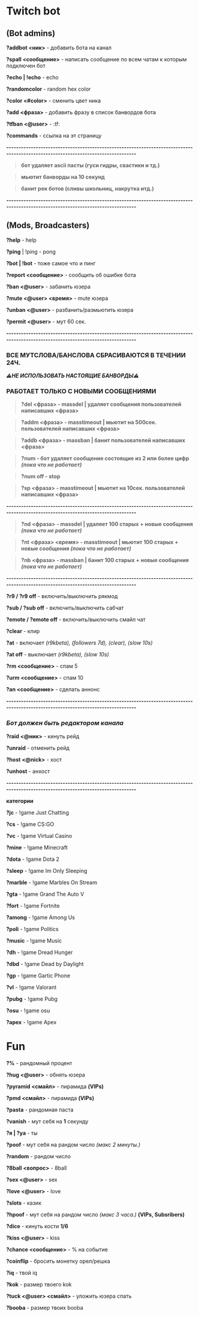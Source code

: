  # Twitch bot
## (Bot admins)

__?addbot <ник>__ - добавить бота на канал
 
__?spall <сообщение>__ - написать сообщение по всем чатам к которым подключен бот

__?echo | !echo__ - echo

__?randomcolor__ - random hex color
  
__?color <#color>__ - сменить цвет ника
  
__?add <фраза>__ - добавить фразу в список банвордов бота 

__?tfban <@user>__ - :tf:
  
__?commands__ - ссылка на эт страницу

__---------------------------------------------------------------------------------------------------------------------------------__ 

> __бот удаляет ascii пасты (гуси гидры, свастики и тд.)__

> __мьютит банворды на 10 секунд__

> __банит рек ботов (сливы школьниц, накрутка итд.)__

__---------------------------------------------------------------------------------------------------------------------------------__ 
  
## (Mods, Broadcasters)
  
__?help__ - help
  
__?ping__ | !ping - pong
  
__?bot | !bot__ - тоже самое что и пинг
  
__?report <сообщение>__ - сообщить об ошибке бота 

__?ban <@user>__ - забанить юзера 
  
__?mute <@user> <время>__ - mute юзера  
  
__?unban <@user>__ - разбанить/размьютить юзера 
  
__?permit <@user>__ - мут 60 сек.
  
__---------------------------------------------------------------------------------------------------------------------------------__ 
  
### ВСЕ МУТСЛОВА/БАНСЛОВА СБРАСИВАЮТСЯ В ТЕЧЕНИИ 24Ч.
  
___⚠НЕ ИСПОЛЬЗОВАТЬ НАСТОЯЩИЕ БАНВОРДЫ⚠___ 

### РАБОТАЕТ ТОЛЬКО С НОВЫМИ СООБЩЕНИЯМИ  

> __?del <фраза> - massdel | удаляет сообщения пользователей написавших <фраза>__
  
> __?addm <фраза> - masstimeout | мьютит на 500сек. пользователей написавших <фраза>__ 
  
> __?addb <фраза> - massban | банит пользователей написавших <фраза>__ 
  
> __?num - бот удаляет сообщение состоящие из 2 или более цифр _(пока что не работает)___
  
> __?num off - stop__  
  
> __?sp <фраза> - masstimeout | мьютит на 10сек. пользователей написавших <фраза>__ 
  
__---------------------------------------------------------------------------------------------------------------------------------__

> __?nd <фраза> - massdel | удаляет 100 старых + новые сообщения _(пока что не работает)___

> __?nt <фраза> <время> - masstimeout | мьютит 100 старых + новые сообщения _(пока что не работает)___

> __?nb <фраза> - massban | банит 100 старых + новые сообщения _(пока что не работает)___
  
__---------------------------------------------------------------------------------------------------------------------------------__   
  
__?r9 / ?r9 off__ - включить/выключить рякмод
  
__?sub / ?sub off__ - включить/выключить сабчат
  
__?emote / ?emote off__ - включить/выключить смайл чат
  
__?clear__ - клир

__?at__ - включает _(r9kbeta), (followers 7d), (clear), (slow 10s)_

__?at off__ - выключает _(r9kbeta), (slow 10s)_
  
__?rm <сообщение>__ - спам 5
  
__?urm <сообщение>__ - спам 10
  
__?an <сообщение>__ - сделать аннонс  
  
__---------------------------------------------------------------------------------------------------------------------------------__    

### _Бот должен быть редактором канала_
  
__?raid <@ник>__ - кинуть рейд 
  
__?unraid__ - отменить рейд 
  
__?host <@nick>__ - хост 
  
__?unhost__ - анхост 
  
__---------------------------------------------------------------------------------------------------------------------------------__  
 
__категории__
 
__?jc__ - !game Just Chatting
 
__?cs__ - !game CS:GO
 
__?vc__ - !game Virtual Casino
 
__?mine__ - !game Minecraft
 
__?dota__ - !game Dota 2
 
__?sleep__ - !game Im Only Sleeping
 
__?marble__ - !game Marbles On Stream 
 
__?gta__ - !game Grand The Auto V
 
__?fort__ - !game Fortnite
 
__?among__ - !game Among Us
 
__?poli__ - !game Politics
 
__?music__ - !game Music 
  
__?dh__ - !game Dread Hunger 
 
__?dbd__ - !game Dead by Daylight 
 
__?gp__ - !game Gartic Phone  

__?vl__ - !game Valorant

__?pubg__ - !game Pubg

__?osu__ - !game osu

__?apex__ - !game Apex
 
# Fun 
  
__?%__ - рандомный процент
  
__?hug <@user>__ - обнять юзера
  
__?pyramid <смайл>__ - пирамида __(VIPs)__
  
__?pmd <смайл>__ - пирамида __(VIPs)__ 
  
__?pasta__ - рандомная паста  
  
__?vanish__ - мут себя на __1__ секунду
  
__?я | ?ya__ - ты  
  
__?poof__ - мут себя на рандом число _(макс 2 минуты.)_  
  
__?random__ - рандом число
  
__?8ball <вопрос>__ - 8ball  
  
__?sex <@user>__ - sex
  
__?love <@user>__ - love
  
__?slots__ - казик  
  
__?hpoof__ - мут себя на рандом число _(макс 3 часа.)_  __(VIPs, Subsribers)__  
  
__?dice__ - кинуть кости __1/6__
  
__?kiss <@user>__ - kiss
  
__?chance <сообщение>__ - % на событие 
  
__?coinflip__ - бросить монетку орел/решка  
  
__?iq__ - твой iq
  
__?kok__ - размер твоего kok
  
__?tuck <@user> <смайл>__ - уложить юзера спать   
  
__?booba__ - размер твоих booba  
